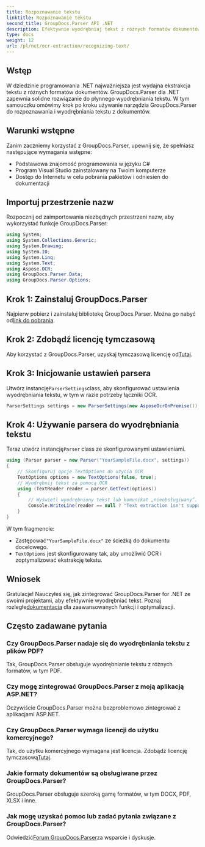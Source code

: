 ```yaml
---
title: Rozpoznawanie tekstu
linktitle: Rozpoznawanie tekstu
second_title: GroupDocs.Parser API .NET
description: Efektywnie wyodrębniaj tekst z różnych formatów dokumentów za pomocą GroupDocs.Parser dla .NET. Łatwa integracja i potężne możliwości OCR.
type: docs
weight: 12
url: /pl/net/ocr-extraction/recognizing-text/
---
```

## Wstęp
W dziedzinie programowania .NET najważniejsza jest wydajna ekstrakcja tekstu z różnych formatów dokumentów. GroupDocs.Parser dla .NET zapewnia solidne rozwiązanie do płynnego wyodrębniania tekstu. W tym samouczku omówimy krok po kroku używanie narzędzia GroupDocs.Parser do rozpoznawania i wyodrębniania tekstu z dokumentów.
## Warunki wstępne
Zanim zaczniemy korzystać z GroupDocs.Parser, upewnij się, że spełniasz następujące wymagania wstępne:
- Podstawowa znajomość programowania w języku C#
- Program Visual Studio zainstalowany na Twoim komputerze
- Dostęp do Internetu w celu pobrania pakietów i odniesień do dokumentacji

## Importuj przestrzenie nazw
Rozpocznij od zaimportowania niezbędnych przestrzeni nazw, aby wykorzystać funkcje GroupDocs.Parser:
```csharp
using System;
using System.Collections.Generic;
using System.Drawing;
using System.IO;
using System.Linq;
using System.Text;
using Aspose.OCR;
using GroupDocs.Parser.Data;
using GroupDocs.Parser.Options;
```
## Krok 1: Zainstaluj GroupDocs.Parser
 Najpierw pobierz i zainstaluj bibliotekę GroupDocs.Parser. Można go nabyć od[link do pobrania](https://releases.groupdocs.com/parser/net/).
## Krok 2: Zdobądź licencję tymczasową
 Aby korzystać z GroupDocs.Parser, uzyskaj tymczasową licencję od[Tutaj](https://purchase.groupdocs.com/temporary-license/).
## Krok 3: Inicjowanie ustawień parsera
 Utwórz instancję`ParserSettings`class, aby skonfigurować ustawienia wyodrębniania tekstu, w tym w razie potrzeby łączniki OCR.
```csharp
ParserSettings settings = new ParserSettings(new AsposeOcrOnPremise());
```
## Krok 4: Używanie parsera do wyodrębniania tekstu
 Teraz utwórz instancję`Parser` class ze skonfigurowanymi ustawieniami.
```csharp
using (Parser parser = new Parser("YourSampleFile.docx", settings))
{
    // Skonfiguruj opcje TextOptions do użycia OCR
    TextOptions options = new TextOptions(false, true);
    // Wyodrębnij tekst za pomocą OCR
    using (TextReader reader = parser.GetText(options))
    {
        // Wyświetl wyodrębniony tekst lub komunikat „nieobsługiwany”.
        Console.WriteLine(reader == null ? "Text extraction isn't supported" : reader.ReadToEnd());
    }
}
```
W tym fragmencie:
-  Zastępować`"YourSampleFile.docx"` ze ścieżką do dokumentu docelowego.
- `TextOptions` jest skonfigurowany tak, aby umożliwić OCR i zoptymalizować ekstrakcję tekstu.

## Wniosek
 Gratulacje! Nauczyłeś się, jak zintegrować GroupDocs.Parser for .NET ze swoimi projektami, aby efektywnie wyodrębniać tekst. Poznaj rozległe[dokumentacja](https://reference.groupdocs.com/parser/net/) dla zaawansowanych funkcji i optymalizacji.

## Często zadawane pytania
### Czy GroupDocs.Parser nadaje się do wyodrębniania tekstu z plików PDF?
Tak, GroupDocs.Parser obsługuje wyodrębnianie tekstu z różnych formatów, w tym PDF.
### Czy mogę zintegrować GroupDocs.Parser z moją aplikacją ASP.NET?
Oczywiście GroupDocs.Parser można bezproblemowo zintegrować z aplikacjami ASP.NET.
### Czy GroupDocs.Parser wymaga licencji do użytku komercyjnego?
Tak, do użytku komercyjnego wymagana jest licencja. Zdobądź licencję tymczasową[Tutaj](https://purchase.groupdocs.com/temporary-license/).
### Jakie formaty dokumentów są obsługiwane przez GroupDocs.Parser?
GroupDocs.Parser obsługuje szeroką gamę formatów, w tym DOCX, PDF, XLSX i inne.
### Jak mogę uzyskać pomoc lub zadać pytania związane z GroupDocs.Parser?
 Odwiedzić[Forum GroupDocs.Parser](https://forum.groupdocs.com/c/parser/17)za wsparcie i dyskusje.